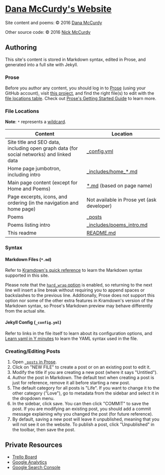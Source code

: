 # [Dana McCurdy's Website](http://danamccurdy.com)

Site content and poems: &copy; 2016 [Dana McCurdy](http://danamccurdy.com/)

Other source code: &copy; 2016 [Nick McCurdy](http://nickmccurdy.com/)

## Authoring
This site's content is stored in Markdown syntax, edited in Prose, and generated into a full site with Jekyll.

### Prose
Before you author any content, you should log in to [Prose](http://prose.io/) (using your GitHub account), visit [this project](http://prose.io/#danamcc/danamcc.github.io), and find the right file(s) to edit with the [file locations table](#file-locations). Check out [Prose's Getting Started Guide](https://github.com/prose/prose/wiki/Getting-Started) to learn more.

### File Locations
**Note**: `*` represents a [wildcard](https://en.wikipedia.org/wiki/Wildcard_character).

| Content | Location |
| --- | --- |
| Site title and SEO data, including open graph data (for social networks) and linked data | [_config.yml](_config.yml) |
| Home page jumbotron, including intro | [\_includes/home\_*.md](_includes) |
| Main page content (except for Home and Poems) | [*.md](.) (based on page name) |
| Page excerpts, icons, and ordering (in the navigation and home page) | Not available in Prose yet (ask developer) |
| Poems | [_posts](_posts) |
| Poems listing intro | [_includes/poems_intro.md](includes/poems_intro.md) |
| This readme | [README.md](README.md) |

### Syntax

#### Markdown Files (`*.md`)
Refer to [Kramdown's quick reference](http://kramdown.gettalong.org/quickref.html) to learn the Markdown syntax supported in this site.

Please note that the [`hard_wrap` option](http://kramdown.gettalong.org/options.html#option-hard-wrap) is enabled, so returning to the next line will insert a line break without requiring you to append spaces or backslashes to the previous line. Additionally, Prose does not support this option nor some of the other extra features in Kramdown's version of the Markdown syntax, so Prose's Markdown preview may behave differently from the actual site.

#### Jekyll Config (`_config.yml`)
Refer to links in the file itself to learn about its configuration options, and [Learn yaml in Y minutes](https://learnxinyminutes.com/docs/yaml/) to learn the YAML syntax used in the file.

### Creating/Editing Posts
1. Open [`_posts` in Prose](http://prose.io/#danamcc/danamcc.github.io/tree/master/_posts).
2. Click on "NEW FILE" to create a post or on an existing post to edit it.
3. Modify the title if you are creating a new post (where it says "Untitled").
4. Author the post in Markdown. The default text when creating a post is just for reference, remove it all before starting a new post.
5. The default category for all posts is "Life". If you want to change it to the other category ("Love"), go to metadata from the sidebar and select it in the dropdown menu.
6. In the sidebar, click save. You can then click "COMMIT" to save the post. If you are modifying an existing post, you should add a commit message explaining why you changed the post (for future reference).
7. By default, saving a new post will leave it unpublished, meaning that you will not see it on the website. To publish a post, click "Unpublished" in the toolbar, then save the post.

## Private Resources
- [Trello Board](https://trello.com/b/hK0hhEDy/dana-s-website)
- [Google Analytics](https://analytics.google.com/analytics/web/#report/defaultid/a51703743w83996550p87034958/)
- [Google Search Console](https://www.google.com/webmasters/tools/dashboard?siteUrl=http%3A%2F%2Fdanamccurdy.com%2F)
